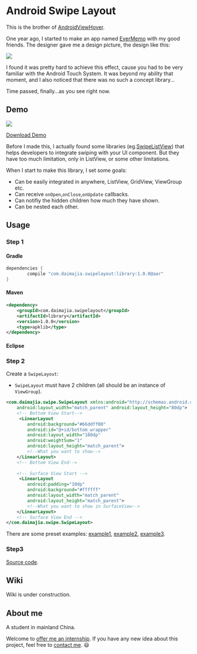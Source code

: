 # Android Swipe Layout

This is the brother of [AndroidViewHover](https://github.com/daimajia/AndroidViewHover).

One year ago, I started to make an app named [EverMemo](https://play.google.com/store/apps/details?id=com.zhan_dui.evermemo) with my good friends. The designer gave me a design picture, the design like this:

![](http://ww1.sinaimg.cn/mw690/610dc034jw1ejoquidvvsg208i0630u4.gif)

I found it was pretty hard to achieve this effect, cause you had to be very familiar with the Android Touch System. It was beyond my ability that moment, and I also noticed that there was no such a concept library...

Time passed, finally...as you see right now.

## Demo

![](http://ww2.sinaimg.cn/mw690/610dc034jw1ejoplapwtqg208n0e74dx.gif)

[Download Demo](https://github.com/daimajia/AndroidSwipeLayout/releases/download/v1.0.0/AndroidSwipeLayout-Demo-1.0.0.apk)

Before I made this, I actually found some libraries (eg.[SwipeListView](https://github.com/47deg/android-swipelistview)) that helps developers to integrate swiping with your UI component. But they have too much limitation, only in ListView, or some other limitations.

When I start to make this library, I set some goals:

- Can be easily integrated in anywhere, ListView, GridView, ViewGroup etc.
- Can receive `onOpen`,`onClose`,`onUpdate` callbacks.
- Can notifiy the hidden children how much they have shown.
- Can be nested each other.

## Usage

### Step 1
#### Gradle

```groovy
dependencies {
        compile "com.daimajia.swipelayout:library:1.0.0@aar"
}
```

#### Maven

```xml
<dependency>
    <groupId>com.daimajia.swipelayout</groupId>
    <artifactId>library</artifactId>
    <version>1.0.0</version>
    <type>apklib</type>
</dependency>
```

#### Eclipse


### Step 2

Create a `SwipeLayout`:

- `SwipeLayout` must have 2 children (all should be an instance of `ViewGroup`).

```xml
<com.daimajia.swipe.SwipeLayout xmlns:android="http://schemas.android.com/apk/res/android"
    android:layout_width="match_parent" android:layout_height="80dp">
    <!-- Bottom View Start-->
     <LinearLayout
        android:background="#66ddff00"
        android:id="@+id/bottom_wrapper"
        android:layout_width="160dp"
        android:weightSum="1"
        android:layout_height="match_parent">
        <!--What you want to show-->
    </LinearLayout>
    <!-- Bottom View End-->
    
    <!-- Surface View Start -->
     <LinearLayout
        android:padding="10dp"
        android:background="#ffffff"
        android:layout_width="match_parent"
        android:layout_height="match_parent">
        <!--What you want to show in SurfaceView-->
    </LinearLayout>
    <!-- Surface View End -->
</com.daimajia.swipe.SwipeLayout>
```

There are some preset examples: [example1](./demo/src/main/res/layout/sample1.xml), [example2](./demo/src/main/res/layout/sample2.xml), [example3](./demo/src/main/res/layout/sample3.xml).

### Step3

[Source code](./demo/src/main/java/com/daimajia/swipedemo/MyActivity.java).

## Wiki

Wiki is under construction.

## About me

A student in mainland China.

Welcome to [offer me an internship](mailto:daimajia@gmail.com). If you have any new idea about this project, feel free to [contact me](mailto:daimajia@gmail.com). :smiley:

